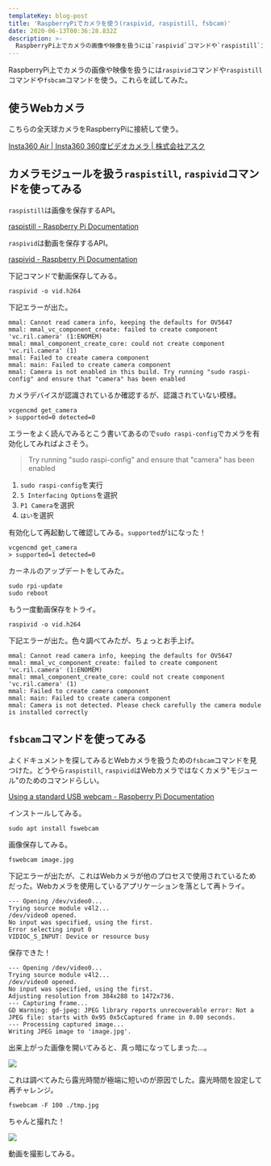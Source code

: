 ```yaml
---
templateKey: blog-post
title: 'RaspberryPiでカメラを使う(raspivid, raspistill, fsbcam)'
date: 2020-06-13T00:36:28.832Z
description: >-
  RaspberryPi上でカメラの画像や映像を扱うには`raspivid`コマンドや`raspistill`コマンドや`fsbcam`コマンドを使う。これらを試してみた。
---
```

RaspberryPi上でカメラの画像や映像を扱うには`raspivid`コマンドや`raspistill`コマンドや`fsbcam`コマンドを使う。これらを試してみた。

## 使うWebカメラ

こちらの全天球カメラをRaspberryPiに接続して使う。

[Insta360 Air | Insta360 360度ビデオカメラ | 株式会社アスク](https://www.ask-corp.jp/products/insta360/camera/insta360-air.html)

## カメラモジュールを扱う`raspistill`, `raspivid`コマンドを使ってみる

`raspistill`は画像を保存するAPI。

[raspistill - Raspberry Pi Documentation](https://www.raspberrypi.org/documentation/usage/camera/raspicam/raspistill.md)

`raspivid`は動画を保存するAPI。

[raspivid - Raspberry Pi Documentation](https://www.raspberrypi.org/documentation/usage/camera/raspicam/raspivid.md)

下記コマンドで動画保存してみる。

```
raspivid -o vid.h264
```

下記エラーが出た。

```
mmal: Cannot read camera info, keeping the defaults for OV5647
mmal: mmal_vc_component_create: failed to create component 'vc.ril.camera' (1:ENOMEM)
mmal: mmal_component_create_core: could not create component 'vc.ril.camera' (1)
mmal: Failed to create camera component
mmal: main: Failed to create camera component
mmal: Camera is not enabled in this build. Try running "sudo raspi-config" and ensure that "camera" has been enabled
```

カメラデバイスが認識されているか確認するが、認識されていない模様。

```
vcgencmd get_camera
> supported=0 detected=0
```

エラーをよく読んでみるとこう書いてあるので`sudo raspi-config`でカメラを有効化してみればよさそう。

> Try running "sudo raspi-config" and ensure that "camera" has been enabled

1. `sudo raspi-config`を実行
2. `5 Interfacing Options`を選択
3. `P1 Camera`を選択
4. `はい`を選択

有効化して再起動して確認してみる。`supported`が`1`になった！

```
vcgencmd get_camera
> supported=1 detected=0
```

カーネルのアップデートをしてみた。

```
sudo rpi-update
sudo reboot 
```

もう一度動画保存をトライ。

```
raspivid -o vid.h264
```

下記エラーが出た。色々調べてみたが、ちょっとお手上げ。

```
mmal: Cannot read camera info, keeping the defaults for OV5647
mmal: mmal_vc_component_create: failed to create component 'vc.ril.camera' (1:ENOMEM)
mmal: mmal_component_create_core: could not create component 'vc.ril.camera' (1)
mmal: Failed to create camera component
mmal: main: Failed to create camera component
mmal: Camera is not detected. Please check carefully the camera module is installed correctly
```

## `fsbcam`コマンドを使ってみる

よくドキュメントを探してみるとWebカメラを扱うための`fsbcam`コマンドを見つけた。どうやら`raspistill`, `raspivid`はWebカメラではなくカメラ"モジュール"のためのコマンドらしい。

[Using a standard USB webcam - Raspberry Pi Documentation](https://www.raspberrypi.org/documentation/usage/webcams/README.md)

インストールしてみる。

```
sudo apt install fswebcam
```

画像保存してみる。

```
fswebcam image.jpg
```

下記エラーが出たが、これはWebカメラが他のプロセスで使用されているためだった。Webカメラを使用しているアプリケーションを落として再トライ。

```
--- Opening /dev/video0...
Trying source module v4l2...
/dev/video0 opened.
No input was specified, using the first.
Error selecting input 0
VIDIOC_S_INPUT: Device or resource busy
```

保存できた！

```
--- Opening /dev/video0...
Trying source module v4l2...
/dev/video0 opened.
No input was specified, using the first.
Adjusting resolution from 384x288 to 1472x736.
--- Capturing frame...
GD Warning: gd-jpeg: JPEG library reports unrecoverable error: Not a JPEG file: starts with 0x95 0x5cCaptured frame in 0.00 seconds.
--- Processing captured image...
Writing JPEG image to 'image.jpg'.
```

出来上がった画像を開いてみると、真っ暗になってしまった…。

![](/img/スクリーンショット-2020-06-14-6.53.28.png)

これは調べてみたら露光時間が極端に短いのが原因でした。露光時間を設定して再チャレンジ。

```
fswebcam -F 100 ./tmp.jpg
```

ちゃんと撮れた！

![](/img/スクリーンショット-2020-06-14-6.59.41.png)

動画を撮影してみる。

